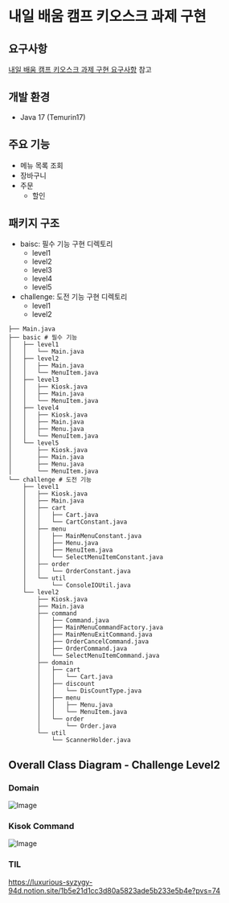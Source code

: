 # 내일 배움 캠프 키오스크 과제 구현

## 요구사항

[내일 배움 캠프 키오스크 과제 구현 요구사항](https://teamsparta.notion.site/Spring-6-CH-2-1ad2dc3ef51480b38a2afd0b5b6c0069) 참고

## 개발 환경

- Java 17 (Temurin17)

## 주요 기능

- 메뉴 목록 조회
- 장바구니
- 주문
    - 할인

## 패키지 구조

- baisc: 필수 기능 구현 디렉토리
    - level1
    - level2
    - level3
    - level4
    - level5
- challenge: 도전 기능 구현 디렉토리
    - level1
    - level2

```plaintext
├── Main.java
├── basic # 필수 기능
│   ├── level1
│   │   └── Main.java
│   ├── level2
│   │   ├── Main.java
│   │   └── MenuItem.java
│   ├── level3
│   │   ├── Kiosk.java
│   │   ├── Main.java
│   │   └── MenuItem.java
│   ├── level4
│   │   ├── Kiosk.java
│   │   ├── Main.java
│   │   ├── Menu.java
│   │   └── MenuItem.java
│   └── level5
│       ├── Kiosk.java
│       ├── Main.java
│       ├── Menu.java
│       └── MenuItem.java
└── challenge # 도전 기능
    ├── level1
    │   ├── Kiosk.java
    │   ├── Main.java
    │   ├── cart
    │   │   ├── Cart.java
    │   │   └── CartConstant.java
    │   ├── menu
    │   │   ├── MainMenuConstant.java
    │   │   ├── Menu.java
    │   │   ├── MenuItem.java
    │   │   └── SelectMenuItemConstant.java
    │   ├── order
    │   │   └── OrderConstant.java
    │   └── util
    │       └── ConsoleIOUtil.java
    └── level2
        ├── Kiosk.java
        ├── Main.java
        ├── command
        │   ├── Command.java
        │   ├── MainMenuCommandFactory.java
        │   ├── MainMenuExitCommand.java
        │   ├── OrderCancelCommand.java
        │   ├── OrderCommand.java
        │   └── SelectMenuItemCommand.java
        ├── domain
        │   ├── cart
        │   │   └── Cart.java
        │   ├── discount
        │   │   └── DisCountType.java
        │   ├── menu
        │   │   ├── Menu.java
        │   │   └── MenuItem.java
        │   └── order
        │       └── Order.java
        └── util
            └── ScannerHolder.java
```

## Overall Class Diagram - Challenge Level2

### Domain

![Image](https://github.com/user-attachments/assets/e661c6a8-1b2a-441c-82bc-e07053425544)

### Kisok Command

![Image](https://github.com/user-attachments/assets/052a1a23-547a-4d30-9636-6628fa52df73)

### TIL

https://luxurious-syzygy-94d.notion.site/1b5e21d1cc3d80a5823ade5b233e5b4e?pvs=74